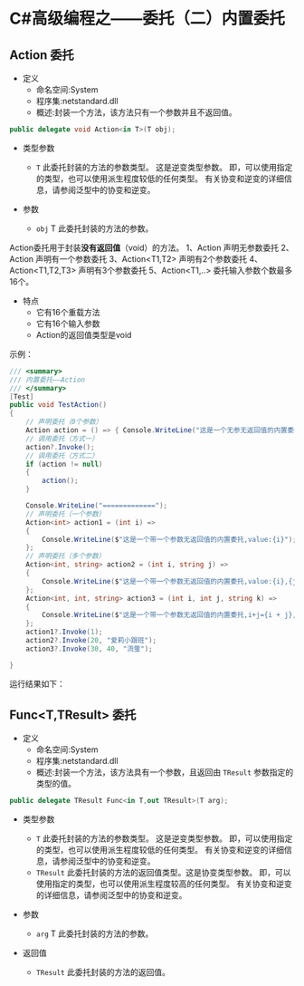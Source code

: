 # C#高级编程之——委托（二）内置委托

## Action<T> 委托

- 定义
  - 命名空间:System
  - 程序集:netstandard.dll
  - 概述:封装一个方法，该方法只有一个参数并且不返回值。

```csharp
public delegate void Action<in T>(T obj);
```

- 类型参数
  - `T`
   此委托封装的方法的参数类型。
   这是逆变类型参数。 即，可以使用指定的类型，也可以使用派生程度较低的任何类型。 有关协变和逆变的详细信息，请参阅泛型中的协变和逆变。

- 参数
  - `obj` T
   此委托封装的方法的参数。

Action委托用于封装**没有返回值**（void）的方法。
1、Action 声明无参数委托
2、Action<T> 声明有一个参数委托
3、Action<T1,T2> 声明有2个参数委托
4、Action<T1,T2,T3> 声明有3个参数委托
5、Action<T1,..> 委托输入参数个数最多16个。

- 特点
  - 它有16个重载方法
  - 它有16个输入参数
  - Action的返回值类型是void

示例：

```csharp
/// <summary>
/// 内置委托——Action
/// </summary>
[Test]
public void TestAction()
{
    // 声明委托（0个参数）
    Action action = () => { Console.WriteLine("这是一个无参无返回值的内置委托"); };
    // 调用委托（方式一）
    action?.Invoke();
    // 调用委托（方式二）
    if (action != null)
    {
        action();
    }

    Console.WriteLine("=============");
    // 声明委托（一个参数）
    Action<int> action1 = (int i) =>
    {
        Console.WriteLine($"这是一个带一个参数无返回值的内置委托,value:{i}");
    };
    // 声明委托（多个参数）
    Action<int, string> action2 = (int i, string j) =>
    {
        Console.WriteLine($"这是一个带一个参数无返回值的内置委托,value:{i},{j}");
    };
    Action<int, int, string> action3 = (int i, int j, string k) =>
    {
        Console.WriteLine($"这是一个带一个参数无返回值的内置委托,i+j={i + j},{k}");
    };
    action1?.Invoke(1);
    action2?.Invoke(20, "爱莉小跟班");
    action3?.Invoke(30, 40, "流萤");

}
```

运行结果如下：

## Func<T,TResult> 委托

- 定义
  - 命名空间:System
  - 程序集:netstandard.dll
  - 概述:封装一个方法，该方法具有一个参数，且返回由 `TResult` 参数指定的类型的值。

```csharp
public delegate TResult Func<in T,out TResult>(T arg);
```

- 类型参数
  - `T`
   此委托封装的方法的参数类型。
   这是逆变类型参数。 即，可以使用指定的类型，也可以使用派生程度较低的任何类型。 有关协变和逆变的详细信息，请参阅泛型中的协变和逆变。
  - `TResult`
   此委托封装的方法的返回值类型。这是协变类型参数。 即，可以使用指定的类型，也可以使用派生程度较高的任何类型。 有关协变和逆变的详细信息，请参阅泛型中的协变和逆变。

- 参数
  - `arg` T
   此委托封装的方法的参数。

- 返回值
  - `TResult`
   此委托封装的方法的返回值。
